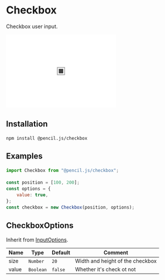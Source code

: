 # Checkbox

Checkbox user input.

![Checkbox example](../../media/examples/checkbox.png)


## Installation

    npm install @pencil.js/checkbox


## Examples

```js
import Checkbox from "@pencil.js/checkbox";

const position = [100, 200];
const options = {
    value: true,
};
const checkbox = new Checkbox(position, options);
```

## CheckboxOptions
Inherit from [InputOptions](../input/readme.md#inputoptions).

| Name | Type | Default | Comment |
| ---- | ---- | ------- | ------- |
|size |`Number` |`20` |Width and height of the checkbox |
|value |`Boolean` |`false` |Whether it's check ot not |
